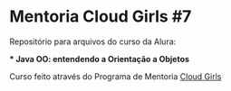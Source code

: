 <h1>Mentoria Cloud Girls #7</h1>

<p>Repositório para arquivos do curso da Alura:</p>
<p><strong>* Java OO: entendendo a Orientação a Objetos</p></strong>

<p>Curso feito através do Programa de Mentoria <a href="https://www.cloudgirls.com.br/" target="_blank">Cloud Girls</p>


